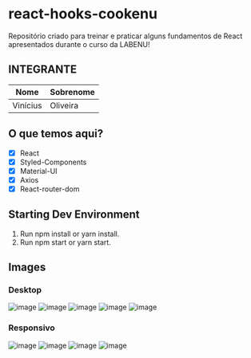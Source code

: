 # react-hooks-cookenu
Repositório criado para treinar e praticar alguns fundamentos de React apresentados durante o curso da LABENU!

## INTEGRANTE
Nome      | Sobrenome
--------- | ------
Vinícius  | Oliveira

## O que temos aqui?
- [x]  React
- [x]  Styled-Components
- [x]  Material-UI
- [x]  Axios
- [x]  React-router-dom

## Starting Dev Environment
1. Run npm install or yarn install.
2. Run npm start or yarn start.

## Images

### Desktop
![image](https://user-images.githubusercontent.com/52759918/131911055-1a73a4bf-8ec7-43f9-a46e-295304133468.png)
![image](https://user-images.githubusercontent.com/52759918/131911105-f9e963aa-d0b2-4f1b-b980-e899fbe9b5e3.png)
![image](https://user-images.githubusercontent.com/52759918/131911147-7b2a958d-9c70-41d0-b547-44957bfb994c.png)
![image](https://user-images.githubusercontent.com/52759918/131911251-ebe2f4f9-45a2-4c0e-9e0a-ed9910361f27.png)
![image](https://user-images.githubusercontent.com/52759918/131911280-4d928a34-9f84-48a5-bce4-cb38fa3bcb34.png)

### Responsivo
![image](https://user-images.githubusercontent.com/52759918/131911374-f4c5150a-431d-49ae-bb8e-fae503d2f695.png)
![image](https://user-images.githubusercontent.com/52759918/131911439-f268290b-6b90-4e88-8ccb-5f7a0575723e.png)
![image](https://user-images.githubusercontent.com/52759918/131911511-38858a30-f858-4111-991d-2b3c57652dd5.png)
![image](https://user-images.githubusercontent.com/52759918/131911566-48a3de64-f37f-4588-8199-820c08457df0.png)

